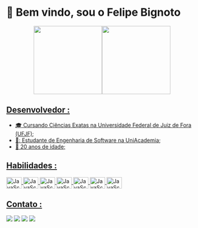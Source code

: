 # 👋 Bem vindo, sou o Felipe Bignoto  

<div align="center">
  <a href="https://github.com/felipebignoto">
  <img height="180em" src="https://github-readme-stats.vercel.app/api?username=felipebignoto&show_icons=true&theme=dracula&include_all_commits=true&count_private=true"/><img height="180em" src="https://github-readme-stats.vercel.app/api/top-langs/?username=felipebignoto&layout=compact&langs_count=7&theme=dracula"/>
</div>

## Desenvolvedor :
  
- :mortar_board: Cursando Ciências Exatas na Universidade Federal de Juiz de Fora (UFJF);
- 📖: Estudante de Engenharia de Software na UniAcademia;
- :cake: 20 anos de idade;

 

## Habilidades :

<div style="display: inline_block">
  
 <img align="center" alt="JavaScript" height="30" width="40" src="https://skillicons.dev/icons?i=html">
 <img align="center" alt="JavaScript" height="30" width="40" src="https://skillicons.dev/icons?i=css">
 <img align="center" alt="JavaScript" height="30" width="40" src="https://skillicons.dev/icons?i=js">
 <img align="center" alt="JavaScript" height="30" width="40" src="https://skillicons.dev/icons?i=react">
 <img align="center" alt="JavaScript" height="30" width="40" src="https://skillicons.dev/icons?i=next">
 <img align="center" alt="JavaScript" height="30" width="40" src="https://skillicons.dev/icons?i=ts">
 <img align="center" alt="JavaScript" height="30" width="40" src="https://skillicons.dev/icons?i=tailwind">
  
</div>

## Contato :	
 
<div> 
  <a href="https://felipebignoto.netlify.app/" target="blank"><img src="https://img.shields.io/badge/website-000000?style=for-the-badge&logo=About.me&logoColor=white" target="_blank"></a>
  <a href = "mailto:felipebignoto@gmail.com"><img src="https://img.shields.io/badge/-Gmail-%23333?style=for-the-badge&logo=gmail&logoColor=white" target="_blank"></a>
  <a href="https://www.linkedin.com/in/felipe-bignoto-palacio" target="_blank"><img src="https://img.shields.io/badge/-LinkedIn-%230077B5?style=for-the-badge&logo=linkedin&logoColor=white" target="_blank"></a> 
  <a href = "https://wa.me/5532991689844"><img src="https://img.shields.io/badge/WhatsApp-25D366?style=for-the-badge&logo=whatsapp&logoColor=white" target="_blank"></a>
</div> 
